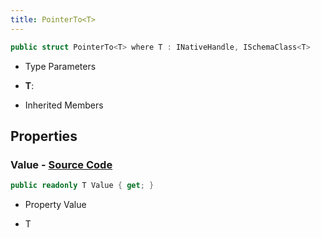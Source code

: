 ```yaml
---
title: PointerTo<T>
---
```


```csharp
public struct PointerTo<T> where T : INativeHandle, ISchemaClass<T>
```

- Type Parameters

- **T**: 

- Inherited Members

## Properties

### **Value** - [Source Code](https://github.com/swiftly-solution/swiftlys2/blob/main/managed/src/SwiftlyS2.Shared/Natives/Structs/PointerTo.cs#L14)

```csharp
public readonly T Value { get; }
```

- Property Value

- T

